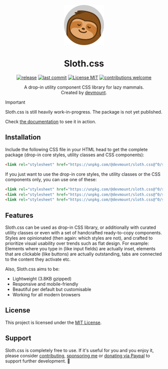 <p align="center"><img src="./docs/assets/images/logo.png" alt="Logo showing a smiling sloth" width="128px" /></p>
<h1 align="center">Sloth.css</h1>
<p align="center">
<a href="https://github.com/devmount/sloth.css/releases" target="_blank"><img src="https://img.shields.io/github/v/tag/devmount/sloth.css.svg?label=version&colorB=e5aa70&style=flat-square" alt="release" /></a>
<a href="https://github.com/devmount/sloth.css/commits/main" target="_blank"><img src="https://img.shields.io/github/last-commit/devmount/sloth.css?label=updated&color=e5aa70&style=flat-square" alt="last commit" /></a>
<a href="./LICENSE" target="_blank"><img src="https://img.shields.io/badge/license-MIT-e5aa70.svg?style=flat-square" alt="License MIT" /></a>
<a href="./.github/CONTRIBUTING.md" target="_blank"><img src="https://img.shields.io/badge/contributions-welcome-e5aa70.svg?style=flat-square" alt="contributions welcome" /></a>
</p>
<p align="center">A drop-in utility component CSS library for lazy mammals.<br />Created by <a href="https://github.com/devmount" target="_blank">devmount</a>.</p>
</p>

> [!IMPORTANT]  
> Sloth.css is still heavily work-in-progress. The package is not yet published.

Check [the documentation](https://slothcss.devmount.com) to see it in action.

## Installation

Include the following CSS file in your HTML head to get the complete package (drop-in core styles, utility classes and CSS components):

```html
<link rel="stylesheet" href="https://unpkg.com/@devmount/sloth.css@^0/sloth.min.css" />
```

If you just want to use the drop-in core styles, the utility classes or the CSS components only, you can use one of these:

```html
<link rel="stylesheet" href="https://unpkg.com/@devmount/sloth.css@^0/sloth.core.min.css" />
<link rel="stylesheet" href="https://unpkg.com/@devmount/sloth.css@^0/sloth.util.min.css" />
<link rel="stylesheet" href="https://unpkg.com/@devmount/sloth.css@^0/sloth.comp.min.css" />
```

## Features

Sloth.css can be used as drop-in CSS library, or additionally with curated utility classes or even with a set of handcrafted ready-to-copy components. Styles are opinionated (then again: which styles are not), and crafted to prioritize visual usability over trends such as flat design. For example: Elements where you type in (like input fields) are actually inset, elements that are clickable (like buttons) are actually outstanding, tabs are connected to the content they activate etc.

Also, Sloth.css aims to be:

- Lightweight (3.8KB gzipped)
- Responsive and mobile-friendly
- Beautiful per default but customisable
- Working for all modern browsers

## License

This project is licensed under the [MIT License](./LICENSE).

## Support

Sloth.css is completely free to use. If it's useful for you and you enjoy it, please consider [contributing](./.github/CONTRIBUTING.md), [sponsoring me](https://github.com/sponsors/devmount) or [donating via Paypal](https://paypal.me/devmount) to support further development. 🧡
